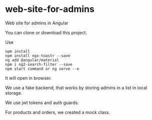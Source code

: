 # web-site-for-admins

Web site for admins in Angular

You can clone or download this project.

Use

```
npm install
npm install ngx-toastr --save
ng add @angular/material
npm i ng2-search-filter --save
npm start command or ng serve --o

```
It will open in browser.

We use a fake backend, that works by storing admins in a list in local storage.

We use jwt tokens and auth guards.

For products and orders, we created a mock class.
